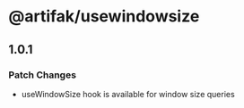 # @artifak/usewindowsize

## 1.0.1

### Patch Changes

- useWindowSize hook is available for window size queries
